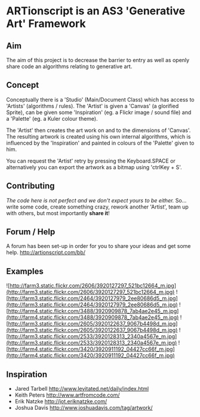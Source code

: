 # ARTionscript is an AS3 'Generative Art' Framework #


## Aim ##
The aim of this project is to decrease the barrier to entry as well as openly share code an algorithms relating to generative art.

## Concept ##
Conceptually there is a 'Studio' (Main/Document Class) which has access to 'Artists' (algorithms / rules). The 'Artist' is given a 'Canvas' (a glorified Sprite), can be given some 'Inspiration' (eg. a Flickr image / sound file) and a 'Palette' (eg. a Kuler colour theme).

The 'Artist' then creates the art work on and to the dimensions of 'Canvas'. The resulting artwork is created using his own internal algorithms, which is influenced by the 'Inspiration' and painted in colours of the 'Palette' given to him.

You can request the 'Artist' retry by pressing the Keyboard.SPACE or alternatively you can export the artwork as a bitmap using 'ctrlKey + S'.


## Contributing ##
_The code here is not perfect and we don't expect yours to be either._ So... write some code, create something crazy, rework another 'Artist', team up with others, but most importantly **share it**!

## Forum / Help ##
A forum has been set-up in order for you to share your ideas and get some help.
http://artionscript.com/bb/

## Examples ##
![http://farm3.static.flickr.com/2606/3920127297_521bc12664_m.jpg](http://farm3.static.flickr.com/2606/3920127297_521bc12664_m.jpg) ![http://farm3.static.flickr.com/2464/3920127979_2ee80686d5_m.jpg](http://farm3.static.flickr.com/2464/3920127979_2ee80686d5_m.jpg)
![http://farm4.static.flickr.com/3488/3920909878_7ab4ae2e45_m.jpg](http://farm4.static.flickr.com/3488/3920909878_7ab4ae2e45_m.jpg) ![http://farm3.static.flickr.com/2605/3920122637_9067b4498d_m.jpg](http://farm3.static.flickr.com/2605/3920122637_9067b4498d_m.jpg) ![http://farm3.static.flickr.com/2533/3920128313_2340a4567e_m.jpg](http://farm3.static.flickr.com/2533/3920128313_2340a4567e_m.jpg) ![http://farm4.static.flickr.com/3420/3920911192_04427cc66f_m.jpg](http://farm4.static.flickr.com/3420/3920911192_04427cc66f_m.jpg)


## Inspiration ##
  * Jared Tarbell http://www.levitated.net/daily/index.html
  * Keith Peters http://www.artfromcode.com/
  * Erik Natzke http://jot.eriknatzke.com/
  * Joshua Davis http://www.joshuadavis.com/tag/artwork/